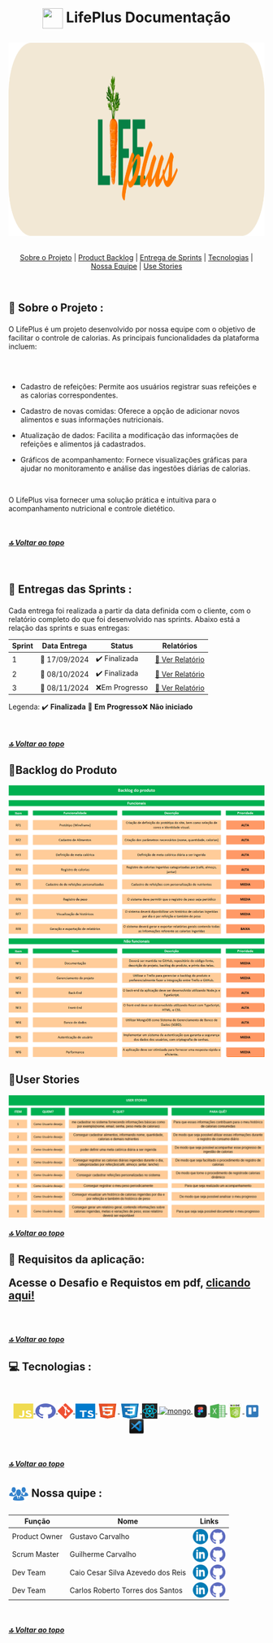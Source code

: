 
  

<span  id="topo">

<div  style="display: flex; justify-content: center; align-items: center; flex-direction: column; width: 100%">

  <h1  style="display: flex; justify-content: center; align-items: center; text-align: center; border-bottom: none; margin-bottom: 0;">

  <img  style="vertical-align: middle;"  alt=""  height="40"  width="40"  src="./documentation/images/favicon.ico"> LifePlus Documentação

  </h1>

  <div>

  <img height="380"  alt="logo-webwizzards"  src="./documentation/images/Group 2.png">

  </div>

</div>

<br>

<p  align="center">
<a  href="#sobre">Sobre o Projeto</a> |
<a  href="#backlogs">Product Backlog</a> |
<a  href="#sprint">Entrega de Sprints</a> |
<a  href="#tecnologias">Tecnologias</a> |
<a  href="#equipe">Nossa Equipe</a> |
<a  href=#useStories> Use Stories</a>

</p>

<span  id="sobre">

<br>

  
  

<div>

<h2>

📖 Sobre o Projeto :

</h2>

<p>

O LifePlus é um projeto desenvolvido por nossa equipe com o objetivo de facilitar o controle de calorias. As principais funcionalidades da plataforma incluem:

<br>

<br>

  

- Cadastro de refeições: Permite aos usuários registrar suas refeições e as calorias correspondentes.

- Cadastro de novas comidas: Oferece a opção de adicionar novos alimentos e suas informações nutricionais.

  

- Atualização de dados: Facilita a modificação das informações de refeições e alimentos já cadastrados.

  

- Gráficos de acompanhamento: Fornece visualizações gráficas para ajudar no monitoramento e análise das ingestões diárias de calorias.

  

<br>

  

O LifePlus visa fornecer uma solução prática e intuitiva para o acompanhamento nutricional e controle dietético.

</p>

</div>

<br>

  

##### [🔝 Voltar ao topo ](#topo)

<br>

  

<h2  id="sprint">

📆 Entregas das Sprints :

</h2>

  

Cada entrega foi realizada a partir da data definida com o cliente, com o relatório completo do que foi desenvolvido nas sprints. Abaixo está a relação das sprints e suas entregas:

<div  align="center">

| Sprint | Data Entrega | Status | Relatórios |
| ------ | -------------------- | ------ | --------- |
| 1 | 📅 17/09/2024 | :heavy_check_mark: Finalizada | [📍 Ver Relatório](./Sprint01.md) |
| 2 | 📅 08/10/2024 | :heavy_check_mark: Finalizada | [📍 Ver Relatório](./Sprint02.md ) |
| 3 | 📅 08/11/2024 | :x:Em Progresso| [📍 Ver Relatório](./Sprint03.md ) |

</div>

  

Legenda:  :heavy_check_mark: **Finalizada** 🚧 **Em Progresso**:x: **Não iniciado**


<br>

  

##### [🔝 Voltar ao topo ](#topo)

  
  
  

<div>

<span  id="backlogs"></span>


<h2>🧾Backlog do Produto</h2>
<!--IMAGEM DO BACKLOG-->

![backlog](./documentation/images/backlog.png)


</div>

<div>
<span  id="useStories"></span>
<h2>👤User Stories</h2>
<!--IMAGEM DO USERSTORIES-->

![userStorie](./documentation/images/userStories.png)

</div>  


##### [🔝 Voltar ao topo ](#topo)

  
  

<div>

<h2>

🧾 Requisitos da aplicação:
  
  Acesse o Desafio e Requistos em pdf, [clicando aqui!](./documentation/Desafio%203DSM%20-%202024.pdf)
  

  

  











  
<br>
  

  

##### [🔝 Voltar ao topo ](#topo)

  
  



<h2>

  

💻 Tecnologias :

<span  id="tecnologias">

</h2>



<div align="center">
<br>

<a  href="https://www.javascript.com/">  <img  align="center"  alt="Js"  height="30"  width="40"  src="https://raw.githubusercontent.com/devicons/devicon/master/icons/javascript/javascript-plain.svg">
</a>
<a  href="https://www.github.com/">  <img  align="center"  alt="github"  height="30"  width="40"  src="./documentation/images/icon/github.svg">
</a>
<a  href="https://www.git.com/">  <img  align="center"  alt="git"  height="30"  width="30"  src="./documentation/images/icon/Git-Icon-1788C.png">
<a  href="https://www.typescriptlang.org/"><img  align="center"  alt="Ts"  height="30"  width="40"  src="https://raw.githubusercontent.com/devicons/devicon/master/icons/typescript/typescript-plain.svg">
</a>
<a  href="https://html.com/"><img  align="center"  alt="HTML5"  height="30"  width="40"  src="https://raw.githubusercontent.com/devicons/devicon/master/icons/html5/html5-original.svg">
</a>
<a  href="https://css3.com/"><img  align="center"  alt="CSS"  height="30"  width="40"  src="https://raw.githubusercontent.com/devicons/devicon/master/icons/css3/css3-original.svg">
</a>
<a  href=""><img  align="center"  alt="react"  height="30"  width="30"  src="./documentation/images/icon/react.webp">
</a>
<a  href="https://www.mongodb.com/pt-br/"><img  align="center"  alt="mongo"  height="30"  width="30" src="https://cdn.worldvectorlogo.com/logos/mongodb-icon-1.svg">
</a> 
<a  href=""><img  align="center"  alt="figma"  height="30"  width="30"  src="./documentation/images/icon/figma.png">
</a> 
<a  href=""><img  align="center"  alt="excel"  height="30"  width="30"  src="./documentation/images/icon/excel.png">
</a> 
<a  href=""><img  align="center"  alt="node.js"  height="30"  width="30"  src="./documentation/images/icon/node.png">
</a> 
<a  href=""><img  align="center"  alt="trello"  height="30"  width="30"  src="./documentation/images/icon/trello.png">
</a> 
<a  href=""><img  align="center"  alt="vs-code"  height="30"  width="30"  src="./documentation/images/icon/vscode.png">

</div>

  

<br>

  

##### [🔝 Voltar ao topo ](#topo)

  

<div>

<h2>

<span  id="equipe">

<img  style="vertical-align: middle; border-radius: 300px"  alt="WW"  height="40"  width="40"  src="./documentation/images/icon/equipe.jpg"> Nossa quipe :

</h2>

  

<div  align="center">

  

| Função | Nome | Links |
|-----------------|-------------------------------|-------------------------------------------------------------------------------------------------------------------------------|
| Product Owner | Gustavo Carvalho | [<img align="center" alt="Linkedin" height="30" width="30" src="./documentation/images/icon/linkedin.webp">](https://www.linkedin.com/in/gustavo-carvalho-73663514a/) [<img align="center" alt="Github" height="30" width="30" src="./documentation/images/icon/github.svg">](https://github.com/xgustavu) |
| Scrum Master | Guilherme Carvalho | [<img align="center" alt="Linkedin" height="30" width="30" src="./documentation/images/icon/linkedin.webp">](https://www.linkedin.com/in/guilherme-carvalho-1b8b08156/) [<img align="center" alt="Github" height="30" width="30" src="./documentation/images/icon/github.svg">](https://github.com/cGuilhermec) |
| Dev Team | Caio Cesar Silva Azevedo dos Reis | [<img align="center" alt="Linkedin" height="30" width="30" src="./documentation/images/icon/linkedin.webp">](https://www.linkedin.com/in/caio-azevedo-dev/) [<img align="center" alt="Github" height="30" width="30" src="./documentation/images/icon/github.svg">](https://github.com/CaiooAzevedoo) |
| Dev Team | Carlos Roberto Torres dos Santos | [<img align="center" alt="Linkedin" height="30" width="30" src="./documentation/images/icon/linkedin.webp">](https://www.linkedin.com/in/carlos-torres-638b13210/) [<img align="center" alt="Github" height="30" width="30" src="./documentation/images/icon/github.svg">](https://github.com/CarlosTorres2305) |
  
  

</div>

  

<br>

##### [🔝 Voltar ao topo ](#topo)  
